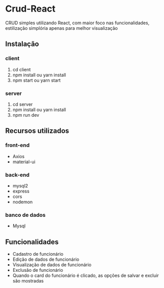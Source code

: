 # Crud-React

CRUD simples utilizando React, com maior foco nas funcionalidades, estilização simplória apenas para melhor visualização

## Instalação

### client
<ol>
  <li>cd client</li>
  <li>npm install ou yarn install</li>
  <li>npm start ou yarn start</li>
 </ol>
 
 ### server
 <ol>
  <li>cd server</li>
  <li>npm install ou yarn install</li>
  <li>npm run dev</li>
 </ol>
 
 ## Recursos utilizados
 
 ### front-end
 <ul>
  <li>Axios</li>
  <li>material-ui</li>
 </ul>
 
 ### back-end
 <ul>
  <li>mysql2</li>
  <li>express</li>
  <li>cors</li>
  <li>nodemon</li>
  </ul>
  
  ### banco de dados
  <ul>
    <li>Mysql</li>
  </ul>
  
  ## Funcionalidades
  <ul>
    <li>Cadastro de funcionário</li>
    <li>Edição de dados de funcionário</li>
    <li>Visualização de dados de funcionário</li>
    <li>Exclusão de funcionário</li>
    <li>Quando o card do funcionário é clicado, as opções de salvar e excluir são mostradas</li>
  </ul>
